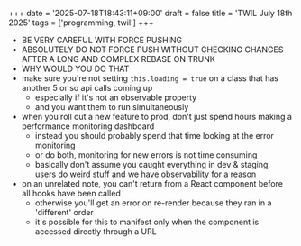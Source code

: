 +++
date = '2025-07-18T18:43:11+09:00'
draft = false
title = 'TWIL July 18th 2025'
tags = ['programming, twil']
+++

- BE VERY CAREFUL WITH FORCE PUSHING
- ABSOLUTELY DO NOT FORCE PUSH WITHOUT CHECKING CHANGES AFTER A LONG AND COMPLEX REBASE ON TRUNK
- WHY WOULD YOU DO THAT
- make sure you're not setting `this.loading = true` on a class that has another 5 or so api calls coming up
  - especially if it's not an observable property
  - and you want them to run simultaneously
- when you roll out a new feature to prod, don't just spend hours making a performance monitoring dashboard
  - instead you should probably spend that time looking at the error monitoring
  - or do both, monitoring for new errors is not time consuming
  - basically don't assume you caught everything in dev & staging, users do weird stuff and we have observability for a reason
- on an unrelated note, you can't return from a React component before all hooks have been called
  - otherwise you'll get an error on re-render because they ran in a 'different' order
  - it's possible for this to manifest only when the component is accessed directly through a URL
